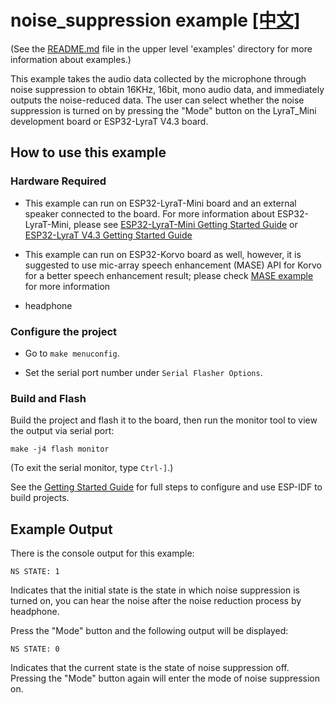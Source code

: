# noise_suppression example [[中文]](./README_cn.md)

(See the [README.md](../README.md) file in the upper level 'examples' directory for more information about examples.)

This example takes the audio data collected by the microphone through noise suppression to obtain 16KHz, 16bit, mono audio data, and immediately outputs the noise-reduced data. The user can select whether the noise suppression is turned on by pressing the "Mode" button on the LyraT_Mini development board or ESP32-LyraT V4.3 board.
 
## How to use this example

### Hardware Required

- This example can run on ESP32-LyraT-Mini board and an external speaker connected to the board. For more information about ESP32-LyraT-Mini, please see [ESP32-LyraT-Mini Getting Started Guide](https://docs.espressif.com/projects/esp-adf/en/latest/get-started/get-started-esp32-lyrat-mini.html) or [ESP32-LyraT V4.3 Getting Started Guide](https://docs.espressif.com/projects/esp-adf/en/latest/get-started/get-started-esp32-lyrat.html)

- This example can run on ESP32-Korvo board as well, however, it is suggested to use mic-array speech enhancement (MASE) API for Korvo for a better speech enhancement result; please check [MASE example](https://github.com/espressif/esp-skainet/tree/master/examples/mic_array_speech_enhancement) for more information

- headphone

### Configure the project

* Go to `make menuconfig`.

* Set the serial port number under `Serial Flasher Options`.

### Build and Flash

Build the project and flash it to the board, then run the monitor tool to view the output via serial port:

```
make -j4 flash monitor
```

(To exit the serial monitor, type ``Ctrl-]``.)

See the [Getting Started Guide](https://docs.espressif.com/projects/esp-idf/en/stable/get-started-cmake/index.html) for full steps to configure and use ESP-IDF to build projects.

## Example Output

There is the console output for this example:

```
NS STATE: 1
```

Indicates that the initial state is the state in which noise suppression is turned on, you can hear the noise after the noise reduction process by headphone.

Press the "Mode" button and the following output will be displayed:

```
NS STATE: 0
```

Indicates that the current state is the state of noise suppression off. Pressing the "Mode" button again will enter the mode of noise suppression on.
